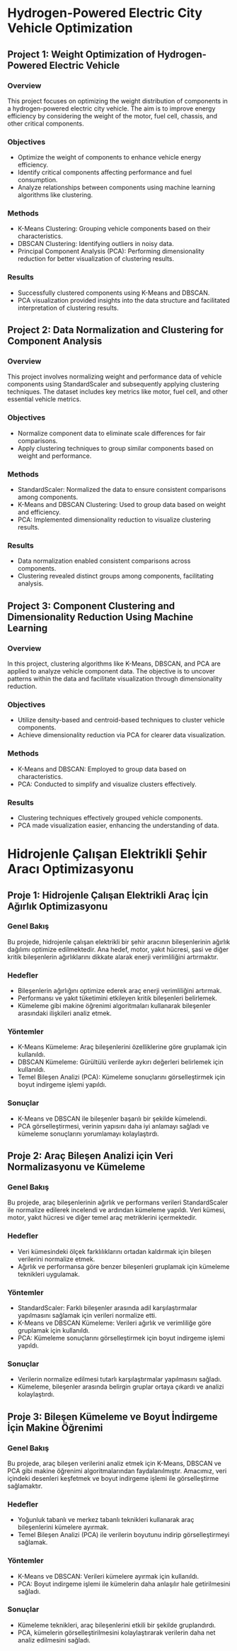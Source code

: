 # Hydrogen-Powered Electric City Vehicle Optimization
## Project 1: Weight Optimization of Hydrogen-Powered Electric Vehicle
### Overview
This project focuses on optimizing the weight distribution of components in a hydrogen-powered electric city vehicle. The aim is to improve energy efficiency by considering the weight of the motor, fuel cell, chassis, and other critical components.

### Objectives
* Optimize the weight of components to enhance vehicle energy efficiency.
* Identify critical components affecting performance and fuel consumption.
* Analyze relationships between components using machine learning algorithms like clustering.
### Methods
* K-Means Clustering: Grouping vehicle components based on their characteristics.
* DBSCAN Clustering: Identifying outliers in noisy data.
* Principal Component Analysis (PCA): Performing dimensionality reduction for better visualization of clustering results.
### Results
* Successfully clustered components using K-Means and DBSCAN.
* PCA visualization provided insights into the data structure and facilitated interpretation of clustering results.
## Project 2: Data Normalization and Clustering for Component Analysis
### Overview
This project involves normalizing weight and performance data of vehicle components using StandardScaler and subsequently applying clustering techniques. The dataset includes key metrics like motor, fuel cell, and other essential vehicle metrics.

### Objectives
* Normalize component data to eliminate scale differences for fair comparisons.
* Apply clustering techniques to group similar components based on weight and performance.
### Methods
* StandardScaler: Normalized the data to ensure consistent comparisons among components.
* K-Means and DBSCAN Clustering: Used to group data based on weight and efficiency.
* PCA: Implemented dimensionality reduction to visualize clustering results.
### Results
* Data normalization enabled consistent comparisons across components.
* Clustering revealed distinct groups among components, facilitating analysis.
## Project 3: Component Clustering and Dimensionality Reduction Using Machine Learning
### Overview
In this project, clustering algorithms like K-Means, DBSCAN, and PCA are applied to analyze vehicle component data. The objective is to uncover patterns within the data and facilitate visualization through dimensionality reduction.

### Objectives
* Utilize density-based and centroid-based techniques to cluster vehicle components.
* Achieve dimensionality reduction via PCA for clearer data visualization.
### Methods
* K-Means and DBSCAN: Employed to group data based on characteristics.
* PCA: Conducted to simplify and visualize clusters effectively.
### Results
* Clustering techniques effectively grouped vehicle components.
* PCA made visualization easier, enhancing the understanding of data.
# Hidrojenle Çalışan Elektrikli Şehir Aracı Optimizasyonu
## Proje 1: Hidrojenle Çalışan Elektrikli Araç İçin Ağırlık Optimizasyonu
### Genel Bakış
Bu projede, hidrojenle çalışan elektrikli bir şehir aracının bileşenlerinin ağırlık dağılımı optimize edilmektedir. Ana hedef, motor, yakıt hücresi, şasi ve diğer kritik bileşenlerin ağırlıklarını dikkate alarak enerji verimliliğini artırmaktır.

### Hedefler
* Bileşenlerin ağırlığını optimize ederek araç enerji verimliliğini artırmak.
* Performansı ve yakıt tüketimini etkileyen kritik bileşenleri belirlemek.
* Kümeleme gibi makine öğrenimi algoritmaları kullanarak bileşenler arasındaki ilişkileri analiz etmek.
### Yöntemler
* K-Means Kümeleme: Araç bileşenlerini özelliklerine göre gruplamak için kullanıldı.
* DBSCAN Kümeleme: Gürültülü verilerde aykırı değerleri belirlemek için kullanıldı.
* Temel Bileşen Analizi (PCA): Kümeleme sonuçlarını görselleştirmek için boyut indirgeme işlemi yapıldı.
### Sonuçlar
* K-Means ve DBSCAN ile bileşenler başarılı bir şekilde kümelendi.
* PCA görselleştirmesi, verinin yapısını daha iyi anlamayı sağladı ve kümeleme sonuçlarını yorumlamayı kolaylaştırdı.
## Proje 2: Araç Bileşen Analizi için Veri Normalizasyonu ve Kümeleme
### Genel Bakış
Bu projede, araç bileşenlerinin ağırlık ve performans verileri StandardScaler ile normalize edilerek incelendi ve ardından kümeleme yapıldı. Veri kümesi, motor, yakıt hücresi ve diğer temel araç metriklerini içermektedir.

### Hedefler
* Veri kümesindeki ölçek farklılıklarını ortadan kaldırmak için bileşen verilerini normalize etmek.
* Ağırlık ve performansa göre benzer bileşenleri gruplamak için kümeleme teknikleri uygulamak.
### Yöntemler
* StandardScaler: Farklı bileşenler arasında adil karşılaştırmalar yapılmasını sağlamak için verileri normalize etti.
* K-Means ve DBSCAN Kümeleme: Verileri ağırlık ve verimliliğe göre gruplamak için kullanıldı.
* PCA: Kümeleme sonuçlarını görselleştirmek için boyut indirgeme işlemi yapıldı.
### Sonuçlar
* Verilerin normalize edilmesi tutarlı karşılaştırmalar yapılmasını sağladı.
* Kümeleme, bileşenler arasında belirgin gruplar ortaya çıkardı ve analizi kolaylaştırdı.
## Proje 3: Bileşen Kümeleme ve Boyut İndirgeme İçin Makine Öğrenimi
### Genel Bakış
Bu projede, araç bileşen verilerini analiz etmek için K-Means, DBSCAN ve PCA gibi makine öğrenimi algoritmalarından faydalanılmıştır. Amacımız, veri içindeki desenleri keşfetmek ve boyut indirgeme işlemi ile görselleştirme sağlamaktır.

### Hedefler
* Yoğunluk tabanlı ve merkez tabanlı teknikleri kullanarak araç bileşenlerini kümelere ayırmak.
* Temel Bileşen Analizi (PCA) ile verilerin boyutunu indirip görselleştirmeyi sağlamak.
### Yöntemler
* K-Means ve DBSCAN: Verileri kümelere ayırmak için kullanıldı.
* PCA: Boyut indirgeme işlemi ile kümelerin daha anlaşılır hale getirilmesini sağladı.
### Sonuçlar
* Kümeleme teknikleri, araç bileşenlerini etkili bir şekilde gruplandırdı.
* PCA, kümelerin görselleştirilmesini kolaylaştırarak verilerin daha net analiz edilmesini sağladı.
